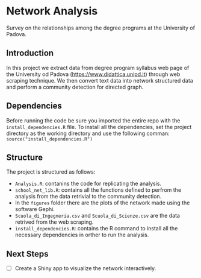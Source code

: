 # Network Analysis
 Survey on the relationships among the degree programs at the University of Padova.

## Introduction
In this project we extract data from degree program syllabus web page of the University od Padova (https://www.didattica.unipd.it) through web scraping technique.
We then convert text data into network structured data and perform a community detection for directed graph.

## Dependencies
Before running the code be sure you imported the entire repo with the `install_dependencies.R` file.
To install all the dependencies, set the project directory as the working directory and use the following comman:
`source("install_dependencies.R")`

## Structure
The project is structured as follows:
- `Analysis.R`: contanins the code for replicating the analysis.
- `school_net_lib.R`: contains all the functions defined to perfrom the analysis from the data retrivial to the community detection.
- In the `figures` folder there are the plots of the network made using the software Gephi.
- `Scuola_di_Ingegneria.csv` and `Scuola_di_Scienze.csv` are the data retrived from the web scraping.
- `install_dependencies.R`: contains the R command to install all the necessary dependencies in orther to run the analysis.

## Next Steps
- [ ] Create a Shiny app to visualize the network interactively.
